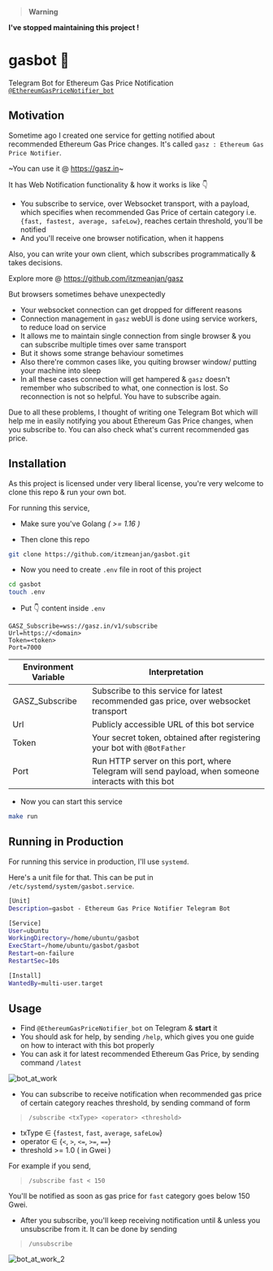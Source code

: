> **Warning**

**I've stopped maintaining this project !**

# gasbot 🤖
Telegram Bot for Ethereum Gas Price Notification [`@EthereumGasPriceNotifier_bot`](https://t.me/EthereumGasPriceNotifier_bot)

## Motivation

Sometime ago I created one service for getting notified about recommended Ethereum Gas Price changes. It's called `gasz : Ethereum Gas Price Notifier`.

~You can use it @ https://gasz.in~

It has Web Notification functionality & how it works is like 👇

- You subscribe to service, over Websocket transport, with a payload, which specifies when recommended Gas Price of certain category i.e. `{fast, fastest, average, safeLow}`, reaches certain threshold, you'll be notified
- And you'll receive one browser notification, when it happens

Also, you can write your own client, which subscribes programmatically & takes decisions. 

Explore more @ https://github.com/itzmeanjan/gasz

But browsers sometimes behave unexpectedly

- Your websocket connection can get dropped for different reasons
- Connection management in `gasz` webUI is done using service workers, to reduce load on service
- It allows me to maintain single connection from single browser & you can subscribe multiple times over same transport
- But it shows some strange behaviour sometimes
- Also there're common cases like, you quiting browser window/ putting your machine into sleep
- In all these cases connection will get hampered & `gasz` doesn't remember who subscribed to what, one connection is lost. So reconnection is not so helpful. You have to subscribe again.

Due to all these problems, I thought of writing one Telegram Bot which will help me in easily notifying you about Ethereum Gas Price changes, when you subscribe to. You can also check what's current recommended gas price.

## Installation

As this project is licensed under very liberal license, you're very welcome to clone this repo & run your own bot.

For running this service,

- Make sure you've Golang _( >= 1.16 )_

- Then clone this repo

```bash
git clone https://github.com/itzmeanjan/gasbot.git
```

- Now you need to create `.env` file in root of this project

```bash
cd gasbot
touch .env
```

- Put 👇 content inside `.env`

```
GASZ_Subscribe=wss://gasz.in/v1/subscribe
Url=https://<domain>
Token=<token>
Port=7000
```

Environment Variable | Interpretation
--- | ---
GASZ_Subscribe | Subscribe to this service for latest recommended gas price, over websocket transport
Url | Publicly accessible URL of this bot service
Token | Your secret token, obtained after registering your bot with `@BotFather`
Port | Run HTTP server on this port, where Telegram will send payload, when someone interacts with this bot

- Now you can start this service

```bash
make run
```

## Running in Production

For running this service in production, I'll use `systemd`.

Here's a unit file for that. This can be put in `/etc/systemd/system/gasbot.service`.

```bash
[Unit]
Description=gasbot - Ethereum Gas Price Notifier Telegram Bot

[Service]
User=ubuntu
WorkingDirectory=/home/ubuntu/gasbot
ExecStart=/home/ubuntu/gasbot/gasbot
Restart=on-failure
RestartSec=10s

[Install]
WantedBy=multi-user.target
```

## Usage


- Find `@EthereumGasPriceNotifier_bot` on Telegram & **start** it
- You should ask for help, by sending `/help`, which gives you one guide on how to interact with this bot properly
- You can ask it for latest recommended Ethereum Gas Price, by sending command `/latest`

![bot_at_work](./sc/bot_at_work.jpg)

- You can subscribe to receive notification when recommended gas price of certain category reaches threshold, by sending command of form

> `/subscribe <txType> <operator> <threshold>`

- txType ∈ {`fastest`, `fast`, `average`, `safeLow`}
- operator ∈ {`<`, `>`, `<=`, `>=`, `==`}
- threshold >= 1.0 ( in Gwei )

For example if you send, 

> `/subscribe fast < 150`

You'll be notified as soon as gas price for `fast` category goes below 150 Gwei.


- After you subscribe, you'll keep receiving notification until & unless you unsubscribe from it. It can be done by sending

> `/unsubscribe`


![bot_at_work_2](./sc/bot_at_work_2.jpg)
